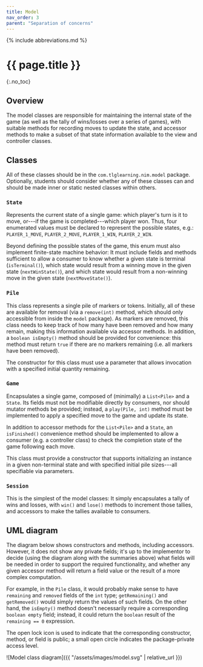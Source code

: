 ```yaml
---
title: Model
nav_order: 3
parent: "Separation of concerns"
---
```


{% include abbreviations.md %}

# {{ page.title }}
{:.no_toc}

## Overview

The model classes are responsible for maintaining the internal state of the game (as well as the tally of wins/losses over a series of games), with suitable methods for recording moves to update the state, and accessor methods to make a subset of that state information available to the view and controller classes.

## Classes

All of these classes should be in the `com.tlglearning.nim.model` package. Optionally, students should consider whether any of these classes can and should be made inner or static nested classes within others.

### `State`

Represents the current state of a single game: which player's turn is it to move, or---if the game is completed---which player won. Thus, four enumerated values must be declared to represent the possible states, e.g.: `PLAYER_1_MOVE`, `PLAYER_2_MOVE`, `PLAYER_1_WIN`, `PLAYER_2_WIN`.  

Beyond defining the possible states of the game, this enum must also implement finite-state machine behavior: It must include fields and methods sufficient to allow a consumer to know whether a given state is terminal (`isTerminal()`), which state would result from a winning move in the given state (`nextWinState()`), and which state would result from a non-winning move in the given state (`nextMoveState()`). 

### `Pile`

This class represents a single pile of markers or tokens. Initially, all of these are available for removal (via a `remove(int)` method, which should only accessible from inside the `model` package). As markers are removed, this class needs to keep track of how many have been removed and how many remain, making this information available via accessor methods. In addition, a `boolean isEmpty()` method should be provided for convenience: this method must return `true` if there are no markers remaining (i.e. all markers have been removed).

The constructor for this class must use a parameter that allows invocation with a specified initial quantity remaining.

### `Game`

Encapsulates a single game, composed of (minimally) a `List<Pile>` and a `State`. Its fields must not be modifiable directly by consumers, nor should mutator methods be provided; instead, a `play(Pile, int)` method must be implemented to apply a specified move to the game and update its state.

In addition to accessor methods for the `List<Pile>` and a `State`, an `isFinished()` convenience method should be implemented to allow a consumer (e.g. a controller class) to check the completion state of the game following each move.

This class must provide a constructor that supports initializing an instance in a given non-terminal state and with specified initial pile sizes---all specifiable via parameters.

### `Session`

This is the simplest of the model classes: It simply encapsulates a tally of wins and losses, with `win()` and `lose()` methods to increment those tallies, and accessors to make the tallies available to consumers.

## UML diagram

The diagram below shows constructors and methods, including accessors. However, it does not show any private fields; it's up to the implementor to decide (using the diagram along with the summaries above) what fields will be needed in order to support the required functionality, and whether any given accessor method will return a field value or the result of a more complex computation. 

For example, in the `Pile` class, it would probably make sense to have `remaining` and `removed` fields of the `int` type; `getRemaining()` and `getRemoved()` would simply return the values of such fields. On the other hand, the `isEmpty()` method doesn't necessarily require a corresponding `boolean empty` field; instead, it could return the `boolean` result of the `remaining == 0` expression.

The open lock icon is used to indicate that the corresponding constructor, method, or field is public; a small open circle indicates the package-private access level.

![Model class diagram]({{ "/assets/images/model.svg" | relative_url }})